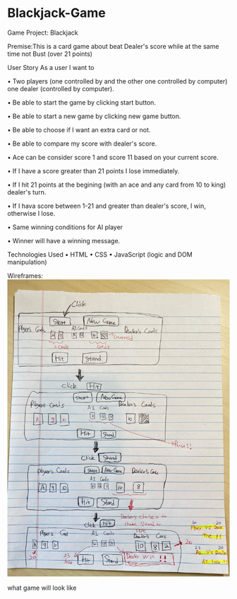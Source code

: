 # Blackjack-Game

Game Project: Blackjack

Premise:This is a card game about beat Dealer's score while at the same time not Bust (over 21 points)

User Story
As a user I want to

• Two players (one controlled by and the other one controlled by computer) one dealer (controlled by computer).

• Be able to start the game by clicking start button.

• Be able to start a new game by clicking new game button.

• Be able to choose if I want an extra card or not.

• Be able to compare my score with dealer's score.

• Ace can be consider score 1 and score 11 based on your current score.

• If I have a score greater than 21 points I lose immediately.

• If I hit 21 points at the begining (with an ace and any card from 10 to king) dealer's turn.

• If I hava score between 1-21 and greater than dealer's score, I win, otherwise I lose.

• Same winning conditions for AI player

• Winner will have a winning message.

Technologies Used
• HTML
• CSS
• JavaScript (logic and DOM manipulation)

Wireframes:
![alt text](https://github.com/heysungj/Blackjack-Game/blob/main/css/instruction.jpeg)

what game will look like
